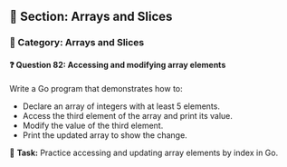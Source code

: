 ## 📘 Section: Arrays and Slices  
### 🔹 Category: Arrays and Slices  
#### ❓ Question 82: Accessing and modifying array elements

Write a Go program that demonstrates how to:

- Declare an array of integers with at least 5 elements.
- Access the third element of the array and print its value.
- Modify the value of the third element.
- Print the updated array to show the change.

🔧 **Task:** Practice accessing and updating array elements by index in Go.
